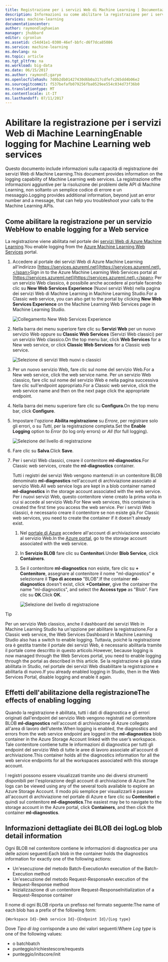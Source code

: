 ```yaml
---
title: Registrazione per i servizi Web di Machine Learning | Documentazione Microsoft
description: Informazioni su come abilitare la registrazione per i servizi Web di Machine Learning. La registrazione fornisce informazioni aggiuntive per risolvere i problemi relativi alle API.
services: machine-learning
documentationcenter: 
author: raymondlaghaeian
manager: jhubbard
editor: cgronlun
ms.assetid: c54d41e1-0300-46ef-bbfc-d6f7dca85086
ms.service: machine-learning
ms.devlang: na
ms.topic: article
ms.tgt_pltfrm: na
ms.workload: big-data
ms.date: 06/15/2017
ms.author: raymondl;garye
ms.openlocfilehash: 7d0b2db01427430d6b0a317cdfefc265dd4b06e2
ms.sourcegitcommit: f537befafb079256fba0529ee554c034d73f36b0
ms.translationtype: MT
ms.contentlocale: it-IT
ms.lasthandoff: 07/11/2017
---
```

# <a name="enable-logging-for-machine-learning-web-services"></a><span data-ttu-id="6802e-104">Abilitare la registrazione per i servizi Web di Machine Learning</span><span class="sxs-lookup"><span data-stu-id="6802e-104">Enable logging for Machine Learning web services</span></span>
<span data-ttu-id="6802e-105">Questo documento include informazioni sulla capacità di registrazione dei servizi Web di Machine Learning.</span><span class="sxs-lookup"><span data-stu-id="6802e-105">This document provides information on the logging capability of Machine Learning web services.</span></span> <span data-ttu-id="6802e-106">La registrazione offre informazioni aggiuntive per la risoluzione dei problemi delle API di Machine Learning, non soltanto un semplice codice di errore e un messaggio.</span><span class="sxs-lookup"><span data-stu-id="6802e-106">Logging provides additional information, beyond just an error number and a message, that can help you troubleshoot your calls to the Machine Learning APIs.</span></span>  

## <a name="how-to-enable-logging-for-a-web-service"></a><span data-ttu-id="6802e-107">Come abilitare la registrazione per un servizio Web</span><span class="sxs-lookup"><span data-stu-id="6802e-107">How to enable logging for a Web service</span></span>

<span data-ttu-id="6802e-108">La registrazione viene abilitata nel portale dei [servizi Web di Azure Machine Learning](https://services.azureml.net).</span><span class="sxs-lookup"><span data-stu-id="6802e-108">You enable logging from the [Azure Machine Learning Web Services](https://services.azureml.net) portal.</span></span> 

1. <span data-ttu-id="6802e-109">Accedere al portale dei servizi Web di Azure Machine Learning all'indirizzo [https://services.azureml.net](https://services.azureml.net).</span><span class="sxs-lookup"><span data-stu-id="6802e-109">Sign in to the Azure Machine Learning Web Services portal at [https://services.azureml.net](https://services.azureml.net).</span></span> <span data-ttu-id="6802e-110">Per un servizio Web classico, è possibile anche accedere al portale facendo clic su **New Web Services Experience** (Nuovi servizi Web) nella pagina dei servizi Web di Machine Learning in Machine Learning Studio.</span><span class="sxs-lookup"><span data-stu-id="6802e-110">For a Classic web service, you can also get to the portal by clicking **New Web Services Experience** on the Machine Learning Web Services page in Machine Learning Studio.</span></span>

   ![Collegamento New Web Services Experience](media/machine-learning-web-services-logging/new-web-services-experience-link.png)

2. <span data-ttu-id="6802e-112">Nella barra dei menu superiore fare clic su **Servizi Web** per un nuovo servizio Web oppure su **Classic Web Services** (Servizi Web classici) per un servizio Web classico.</span><span class="sxs-lookup"><span data-stu-id="6802e-112">On the top menu bar, click **Web Services** for a New web service, or click **Classic Web Services** for a Classic web service.</span></span>

   ![Selezione di servizi Web nuovi o classici](media/machine-learning-web-services-logging/select-web-service.png)

3. <span data-ttu-id="6802e-114">Per un nuovo servizio Web, fare clic sul nome del servizio Web.</span><span class="sxs-lookup"><span data-stu-id="6802e-114">For a New web service, click the web service name.</span></span> <span data-ttu-id="6802e-115">Per un servizio Web classico, fare clic sul nome del servizio Web e nella pagina successiva fare clic sull'endpoint appropriato.</span><span class="sxs-lookup"><span data-stu-id="6802e-115">For a Classic web service, click the web service name and then on the next page click the appropriate endpoint.</span></span>

4. <span data-ttu-id="6802e-116">Nella barra dei menu superiore fare clic su **Configura**.</span><span class="sxs-lookup"><span data-stu-id="6802e-116">On the top menu bar, click **Configure**.</span></span>

5. <span data-ttu-id="6802e-117">Impostare l'opzione **Abilita registrazione** su *Errore*, per registrare solo gli errori, o su *Tutti*, per la registrazione completa.</span><span class="sxs-lookup"><span data-stu-id="6802e-117">Set the **Enable Logging** option to *Error* (to log only errors) or *All* (for full logging).</span></span>

   ![Selezione del livello di registrazione](media/machine-learning-web-services-logging/enable-logging.png)

6. <span data-ttu-id="6802e-119">Fare clic su **Salva**.</span><span class="sxs-lookup"><span data-stu-id="6802e-119">Click **Save**.</span></span>

7. <span data-ttu-id="6802e-120">Per i servizi Web classici, creare il contenitore **ml-diagnostics**.</span><span class="sxs-lookup"><span data-stu-id="6802e-120">For Classic web services, create the **ml-diagnostics** container.</span></span>

   <span data-ttu-id="6802e-121">Tutti i registri dei servizi Web vengono mantenuti in un contenitore BLOB denominato **ml-diagnostics** nell'account di archiviazione associato al servizio Web.</span><span class="sxs-lookup"><span data-stu-id="6802e-121">All web service logs are kept in a blob container named **ml-diagnostics** in the storage account associated with the web service.</span></span> <span data-ttu-id="6802e-122">Per i nuovi servizi Web, questo contenitore viene creato la prima volta in cui si accede al servizio Web.</span><span class="sxs-lookup"><span data-stu-id="6802e-122">For New web services, this container is created the first time you access the web service.</span></span> <span data-ttu-id="6802e-123">Per i servizi Web classici, è necessario creare il contenitore se non esiste già.</span><span class="sxs-lookup"><span data-stu-id="6802e-123">For Classic web services, you need to create the container if it doesn't already exist.</span></span> 

   1. <span data-ttu-id="6802e-124">Nel [portale di Azure](https://portal.azure.com) accedere all'account di archiviazione associato al servizio Web.</span><span class="sxs-lookup"><span data-stu-id="6802e-124">In the [Azure portal](https://portal.azure.com), go to the storage account associated with the web service.</span></span>

   2. <span data-ttu-id="6802e-125">In **Servizio BLOB** fare clic su **Contenitori**.</span><span class="sxs-lookup"><span data-stu-id="6802e-125">Under **Blob Service**, click **Containers**.</span></span>

   3. <span data-ttu-id="6802e-126">Se il contenitore **ml-diagnostics** non esiste, fare clic su **+ Contenitore**, assegnare al contenitore il nome "ml-diagnostics" e selezionare il **Tipo di accesso** "BLOB".</span><span class="sxs-lookup"><span data-stu-id="6802e-126">If the container **ml-diagnostics** doesn't exist, click **+Container**, give the container the name "ml-diagnostics", and select the **Access type** as "Blob".</span></span> <span data-ttu-id="6802e-127">Fare clic su **OK**.</span><span class="sxs-lookup"><span data-stu-id="6802e-127">Click **OK**.</span></span>

      ![Selezione del livello di registrazione](media/machine-learning-web-services-logging/create-ml-diagnostics-container.png)

> [!TIP]
>
> <span data-ttu-id="6802e-129">Per un servizio Web classico, anche il dashboard dei servizi Web in Machine Learning Studio ha un'opzione per abilitare la registrazione.</span><span class="sxs-lookup"><span data-stu-id="6802e-129">For a Classic web service, the Web Services Dashboard in Machine Learning Studio also has a switch to enable logging.</span></span> <span data-ttu-id="6802e-130">Tuttavia, poiché la registrazione ora è gestita tramite il portale dei servizi Web, è necessario abilitarla tramite il portale come descritto in questo articolo.</span><span class="sxs-lookup"><span data-stu-id="6802e-130">However, because logging is now managed through the Web Services portal, you need to enable logging through the portal as described in this article.</span></span> <span data-ttu-id="6802e-131">Se la registrazione è già stata abilitata in Studio, nel portale dei servizi Web disabilitare la registrazione e abilitarla di nuovo.</span><span class="sxs-lookup"><span data-stu-id="6802e-131">If you already enabled logging in Studio, then in the Web Services Portal, disable logging and enable it again.</span></span>


## <a name="the-effects-of-enabling-logging"></a><span data-ttu-id="6802e-132">Effetti dell'abilitazione della registrazione</span><span class="sxs-lookup"><span data-stu-id="6802e-132">The effects of enabling logging</span></span>
<span data-ttu-id="6802e-133">Quando la registrazione è abilitata, tutti i dati di diagnostica e gli errori originati dall'endpoint del servizio Web vengono registrati nel contenitore BLOB **ml-diagnostics** nell'account di archiviazione di Azure collegato all'area di lavoro dell'utente.</span><span class="sxs-lookup"><span data-stu-id="6802e-133">When logging is enabled, the diagnostics and errors from the web service endpoint are logged in the **ml-diagnostics** blob container in the Azure Storage Account linked with the user’s workspace.</span></span> <span data-ttu-id="6802e-134">Tale contenitore contiene tutte le informazioni di diagnostica per tutti gli endpoint del servizio Web di tutte le aree di lavoro associate all'account di archiviazione.</span><span class="sxs-lookup"><span data-stu-id="6802e-134">This container holds all the diagnostics information for all the web service endpoints for all the workspaces associated with this storage account.</span></span>

<span data-ttu-id="6802e-135">I registri possono essere visualizzati tramite uno dei diversi strumenti disponibili per l'esplorazione degli account di archiviazione di Azure.</span><span class="sxs-lookup"><span data-stu-id="6802e-135">The logs can be viewed using any of the several tools available to explore an Azure Storage Account.</span></span> <span data-ttu-id="6802e-136">Il modo più semplice per visualizzarli è passare all'account di archiviazione nel portale di Azure e fare clic su **Contenitori** e quindi sul contenitore **ml-diagnostics**.</span><span class="sxs-lookup"><span data-stu-id="6802e-136">The easiest may be to navigate to the storage account in the Azure portal, click **Containers**, and then click the container **ml-diagnostics**.</span></span>  

## <a name="log-blob-detail-information"></a><span data-ttu-id="6802e-137">Informazioni dettagliate dei BLOB dei log</span><span class="sxs-lookup"><span data-stu-id="6802e-137">Log blob detail information</span></span>
<span data-ttu-id="6802e-138">Ogni BLOB nel contenitore contiene le informazioni di diagnostica per una delle azioni seguenti:</span><span class="sxs-lookup"><span data-stu-id="6802e-138">Each blob in the container holds the diagnostics information for exactly one of the following actions:</span></span>

* <span data-ttu-id="6802e-139">Un'esecuzione del metodo Batch-Execution</span><span class="sxs-lookup"><span data-stu-id="6802e-139">An execution of the Batch-Execution method</span></span>  
* <span data-ttu-id="6802e-140">Un'esecuzione del metodo Request-Response</span><span class="sxs-lookup"><span data-stu-id="6802e-140">An execution of the Request-Response method</span></span>  
* <span data-ttu-id="6802e-141">Inizializzazione di un contenitore Request-Response</span><span class="sxs-lookup"><span data-stu-id="6802e-141">Initialization of a Request-Response container</span></span>

<span data-ttu-id="6802e-142">Il nome di ogni BLOB riporta un prefisso nel formato seguente:</span><span class="sxs-lookup"><span data-stu-id="6802e-142">The name of each blob has a prefix of the following form:</span></span> 


`{Workspace Id}-{Web service Id}-{Endpoint Id}/{Log type}`


<span data-ttu-id="6802e-143">Dove _Tipo di log_ corrisponde a uno dei valori seguenti:</span><span class="sxs-lookup"><span data-stu-id="6802e-143">Where _Log type_ is one of the following values:</span></span>  

* <span data-ttu-id="6802e-144">o batch</span><span class="sxs-lookup"><span data-stu-id="6802e-144">batch</span></span>  
* <span data-ttu-id="6802e-145">punteggio/richieste</span><span class="sxs-lookup"><span data-stu-id="6802e-145">score/requests</span></span>  
* <span data-ttu-id="6802e-146">punteggio/init</span><span class="sxs-lookup"><span data-stu-id="6802e-146">score/init</span></span>  

